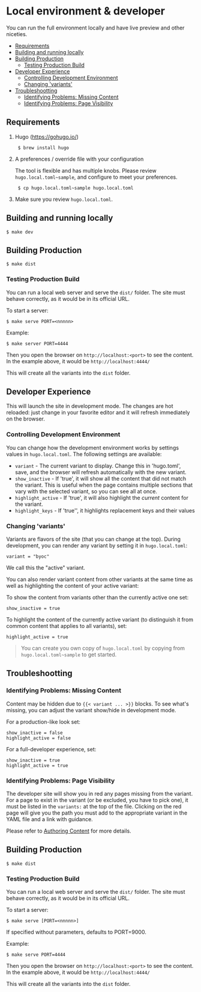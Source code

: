 <!-- omit from toc -->
# Local environment & developer

You can run the full environment locally and have live preview and other niceties.

- [Requirements](#requirements)
- [Building and running locally](#building-and-running-locally)
- [Building Production](#building-production)
  - [Testing Production Build](#testing-production-build)
- [Developer Experience](#developer-experience)
  - [Controlling Development Environment](#controlling-development-environment)
  - [Changing 'variants'](#changing-variants)
- [Troubleshootting](#troubleshootting)
  - [Identifying Problems: Missing Content](#identifying-problems-missing-content)
  - [Identifying Problems: Page Visibility](#identifying-problems-page-visibility)

## Requirements

1. Hugo (https://gohugo.io/)

        $ brew install hugo

2. A preferences / override file with your configuration

   The tool is flexible and has multiple knobs. Please review `hugo.local.toml~sample`,
   and configure to meet your preferences.

        $ cp hugo.local.toml~sample hugo.local.toml

3. Make sure you review `hugo.local.toml`.
  

## Building and running locally

```
$ make dev
```



## Building Production

```
$ make dist
```

### Testing Production Build

You can run a local web server and serve the `dist/` folder. The site must behave correctly, as it would be in its official URL.

To start a server:

```
$ make serve PORT=<nnnnn>
```

Example:

```
$ make server PORT=4444
```

Then you open the browser on `http://localhost:<port>` to see the content. In the example above, it would be `http://localhost:4444/`


This will create all the variants into the `dist` folder.

## Developer Experience

This will launch the site in development mode.
The changes are hot reloaded: just change in your favorite editor and it will refresh immediately on the browser.

### Controlling Development Environment

You can change how the development environment works by settings values in `hugo.local.toml`. The following settings are available:

* `variant`          - The current variant to display. Change this in 'hugo.toml', save, and the browser will refresh automatically 
                       with the new variant.
* `show_inactive`    - If 'true', it will show all the content that did not match the variant. 
                       This is useful when the page contains multiple sections that vary with the selected variant,
                       so you can see all at once.
* `highlight_active` - If 'true', it will also highlight the *current* content for the variant.
* `highlight_keys`   - If 'true'', it highlights replacement keys and their values


### Changing 'variants'

Variants are flavors of the site (that you can change at the top).
During development, you can render any variant by setting it in `hugo.local.toml`:

```
variant = "byoc"
```

We call this the "active" variant.

You can also render variant content from other variants at the same time as well as highlighting the content of your active variant:

To show the content from variants other than the currently active one set:

```
show_inactive = true
```

To highlight the content of the currently active variant (to distinguish it from common content that applies to all variants), set:

```
highlight_active = true
```

> You can create you own copy of `hugo.local.toml` by copying from `hugo.local.toml~sample` to get started.

## Troubleshootting

### Identifying Problems: Missing Content

Content may be hidden due to `{{< variant ... >}}` blocks. To see what's missing,
you can adjust the variant show/hide in development mode.

For a production-like look set:

    show_inactive = false
    highlight_active = false

For a full-developer experience, set:

    show_inactive = true
    highlight_active = true

### Identifying Problems: Page Visibility

The developer site will show you in red any pages missing from the variant.
For a page to exist in the variant (or be excluded, you have to pick one), it must be listed in the `variants:` at the top of the file.
Clicking on the red page will give you the path you must add to the appropriate variant in the YAML file and a link with guidance.

Please refer to [Authoring Content](AUTHOR.md) for more details.

## Building Production

```
$ make dist
```

### Testing Production Build

You can run a local web server and serve the `dist/` folder. The site must behave correctly, as it would be in its official URL.

To start a server:

```
$ make serve [PORT=<nnnnn>]
```

If specified without parameters, defaults to PORT=9000.

Example:

```
$ make serve PORT=4444
```

Then you open the browser on `http://localhost:<port>` to see the content. In the example above, it would be `http://localhost:4444/`


This will create all the variants into the `dist` folder.
